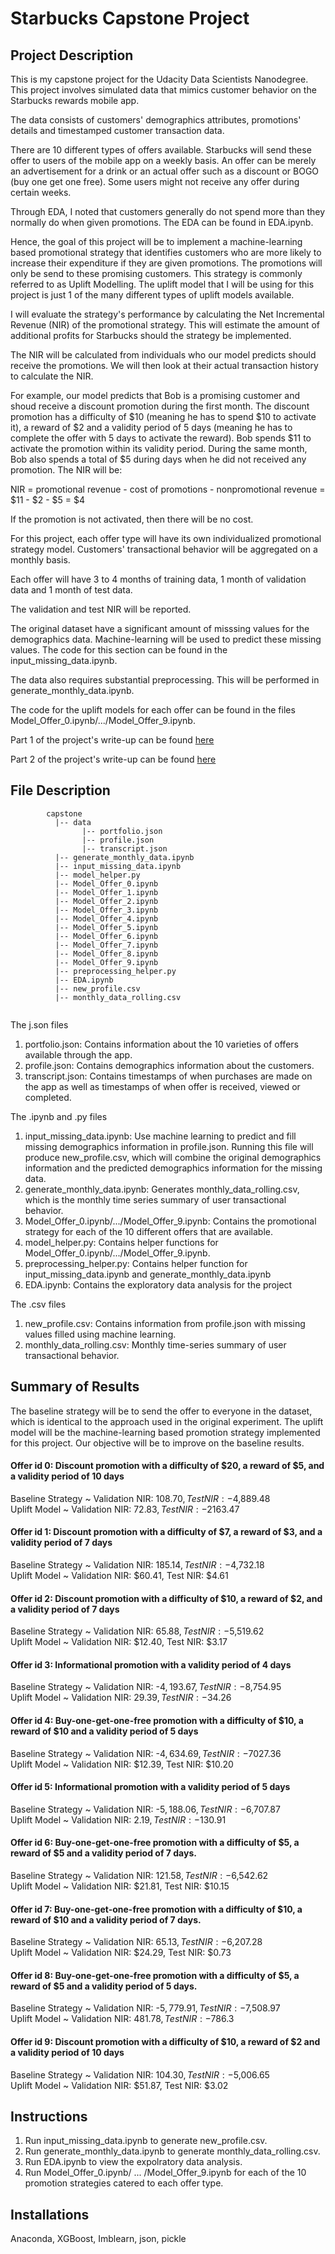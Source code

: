 # Starbucks Capstone Project

## Project Description
This is my capstone project for the Udacity Data Scientists Nanodegree. This project involves simulated data that mimics customer behavior on the Starbucks rewards mobile app.

The data consists of customers' demographics attributes, promotions' details and timestamped customer transaction data.

There are 10 different types of offers available. Starbucks will send these offer to users of the mobile app on a weekly basis. An offer can be merely an advertisement for a drink or an actual offer such as a discount or BOGO (buy one get one free). Some users might not receive any offer during certain weeks.

Through EDA, I noted that customers generally do not spend more than they normally do when given promotions. The EDA can be found in EDA.ipynb.

Hence, the goal of this project will be to implement a machine-learning based promotional strategy that identifies customers who are more likely to increase their expenditure if they are given promotions. The promotions will only be send to these promising customers. This strategy is commonly referred to as Uplift Modelling. The uplift model that I will be using for this project is just 1 of the many different types of uplift models available.

I will evaluate the strategy's performance by calculating the Net Incremental Revenue (NIR) of the promotional strategy. This will estimate the amount of additional profits for Starbucks should the strategy be implemented.

The NIR will be calculated from individuals who our model predicts should receive the promotions. We will then look at their actual transaction history to calculate the NIR. 

For example, our model predicts that Bob is a promising customer and shoud receive a discount promotion during the first month. The discount promotion has a difficulty of $10 (meaning he has to spend $10 to activate it), a reward of $2 and a validity period of 5 days (meaning he has to complete the offer with 5 days to activate the reward). Bob spends $11 to activate the promotion within its validity period. During the same month, Bob also spends a total of $5 during days when he did not received any promotion. The NIR will be:

NIR = promotional revenue - cost of promotions - nonpromotional revenue = $11 - $2 - $5 = $4

If the promotion is not activated, then there will be no cost.

For this project, each offer type will have its own individualized promotional strategy model. Customers' transactional behavior will be aggregated on a monthly basis.

Each offer will have 3 to 4 months of training data, 1 month of validation data and 1 month of test data.

The validation and test NIR will be reported.

The original dataset have a significant amount of misssing values for the demographics data. Machine-learning will be used to predict these missing values. The code for this section can be found in the input_missing_data.ipynb.

The data also requires substantial preprocessing. This will be performed in generate_monthly_data.ipynb.

The code for the uplift models for each offer can be found in the files Model_Offer_0.ipynb/.../Model_Offer_9.ipynb.

Part 1 of the project's write-up can be found [here](https://medium.com/@joshxinjielee/implementing-a-profitable-promotional-strategy-for-starbucks-with-machine-learning-part-1-2f25ec9ae00c)

Part 2 of the project's write-up can be found [here](https://medium.com/@joshxinjielee/implementing-a-profitable-promotional-strategy-for-starbucks-with-machine-learning-part-2-8dd82b21577c)

## File Description
~~~~~~~
        capstone
          |-- data
                |-- portfolio.json
                |-- profile.json
                |-- transcript.json
          |-- generate_monthly_data.ipynb
          |-- input_missing_data.ipynb
          |-- model_helper.py
          |-- Model_Offer_0.ipynb
          |-- Model_Offer_1.ipynb
          |-- Model_Offer_2.ipynb
          |-- Model_Offer_3.ipynb
          |-- Model_Offer_4.ipynb
          |-- Model_Offer_5.ipynb
          |-- Model_Offer_6.ipynb
          |-- Model_Offer_7.ipynb
          |-- Model_Offer_8.ipynb
          |-- Model_Offer_9.ipynb
          |-- preprocessing_helper.py
          |-- EDA.ipynb
          |-- new_profile.csv
          |-- monthly_data_rolling.csv
          
~~~~~~~
The j.son files
1. portfolio.json: Contains information about the 10 varieties of offers available through the app.
2. profile.json: Contains demographics information about the customers.
3. transcript.json: Contains timestamps of when purchases are made on the app as well as timestamps of when offer is received, viewed or completed.

The .ipynb and .py files
1. input_missing_data.ipynb: Use machine learning to predict and fill missing demographics information in profile.json. Running this file will produce new_profile.csv, which will combine the original demographics information and the predicted demographics information for the missing data.
2. generate_monthly_data.ipynb: Generates monthly_data_rolling.csv, which is the monthly time series summary of user transactional behavior.
3. Model_Offer_0.ipynb/.../Model_Offer_9.ipynb: Contains the promotional strategy for each of the 10 different offers that are available.
4. model_helper.py: Contains helper functions for Model_Offer_0.ipynb/.../Model_Offer_9.ipynb.
5. preprocessing_helper.py: Contains helper function for input_missing_data.ipynb and generate_monthly_data.ipynb
6. EDA.ipynb: Contains the exploratory data analysis for the project

The .csv files
1. new_profile.csv: Contains information from profile.json with missing values filled using machine learning.
2. monthly_data_rolling.csv: Monthly time-series summary of user transactional behavior.

## Summary of Results
The baseline strategy will be to send the offer to everyone in the dataset, which is identical to the approach used in the original experiment. The uplift model will be the machine-learning based promotion strategy implemented for this project. Our objective will be to improve on the baseline results.

#### Offer id 0: Discount promotion with a difficulty of $20, a reward of $5, and a validity period of 10 days
Baseline Strategy ~ Validation NIR: $108.70, Test NIR: -$4,889.48 <br />
Uplift Model ~ Validation NIR: $72.83, Test NIR: -$2163.47

#### Offer id 1: Discount promotion with a difficulty of $7, a reward of $3, and a validity period of 7 days
Baseline Strategy ~ Validation NIR: $185.14, Test NIR: -$4,732.18 <br />
Uplift Model ~ Validation NIR: $60.41, Test NIR: $4.61

#### Offer id 2: Discount promotion with a difficulty of $10, a reward of $2, and a validity period of 7 days
Baseline Strategy ~ Validation NIR: $65.88, Test NIR: -$5,519.62 <br />
Uplift Model ~ Validation NIR: $12.40, Test NIR: $3.17

#### Offer id 3: Informational promotion with a validity period of 4 days
Baseline Strategy ~ Validation NIR: -$4,193.67, Test NIR: -$8,754.95 <br />
Uplift Model ~ Validation NIR: $29.39, Test NIR: -$34.26

#### Offer id 4: Buy-one-get-one-free promotion with a difficulty of $10, a reward of $10 and a validity period of 5 days
Baseline Strategy ~ Validation NIR: -$4,634.69, Test NIR: -$7027.36 <br />
Uplift Model ~ Validation NIR: $12.39, Test NIR: $10.20

#### Offer id 5: Informational promotion with a validity period of 5 days
Baseline Strategy ~ Validation NIR: -$5,188.06, Test NIR: -$6,707.87 <br />
Uplift Model ~ Validation NIR: $2.19, Test NIR: -$130.91

#### Offer id 6: Buy-one-get-one-free promotion with a difficulty of $5, a reward of $5 and a validity period of 7 days.
Baseline Strategy ~ Validation NIR: $121.58, Test NIR: -$6,542.62 <br />
Uplift Model ~ Validation NIR: $21.81, Test NIR: $10.15

#### Offer id 7: Buy-one-get-one-free promotion with a difficulty of $10, a reward of $10 and a validity period of 7 days.
Baseline Strategy ~ Validation NIR: $65.13, Test NIR: -$6,207.28 <br />
Uplift Model ~ Validation NIR: $24.29, Test NIR: $0.73

#### Offer id 8: Buy-one-get-one-free promotion with a difficulty of $5, a reward of $5 and a validity period of 5 days.
Baseline Strategy ~ Validation NIR: -$5,779.91, Test NIR: -$7,508.97 <br />
Uplift Model ~ Validation NIR: $481.78, Test NIR: -$786.3

#### Offer id 9: Discount promotion with a difficulty of $10, a reward of $2 and a validity period of 10 days
Baseline Strategy ~ Validation NIR: $104.30, Test NIR: -$5,006.65 <br />
Uplift Model ~ Validation NIR: $51.87, Test NIR: $3.02

## Instructions
1. Run input_missing_data.ipynb to generate new_profile.csv.
2. Run generate_monthly_data.ipynb to generate monthly_data_rolling.csv.
3. Run EDA.ipynb to view the expolratory data analysis.
4. Run Model_Offer_0.ipynb/ ... /Model_Offer_9.ipynb for each of the 10 promotion strategies catered to each offer type.

## Installations
Anaconda, XGBoost, Imblearn, json, pickle
